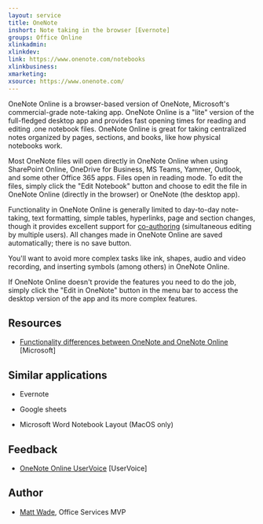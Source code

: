 ```yaml
---
layout: service
title: OneNote
inshort: Note taking in the browser [Evernote]
groups: Office Online
xlinkadmin: 
xlinkdev: 
link: https://www.onenote.com/notebooks
xlinkbusiness: 
xmarketing: 
xsource: https://www.onenote.com/
---
```

OneNote Online is a browser-based version of OneNote, Microsoft's
commercial-grade note-taking app. OneNote Online is a "lite" version
of the full-fledged desktop app and provides fast opening times for
reading and editing .one notebook files. OneNote Online is great for
taking centralized notes organized by pages, sections, and books, like
how physical notebooks work.

Most OneNote files will open directly in OneNote Online when using
SharePoint Online, OneDrive for Business, MS Teams, Yammer, Outlook, and
some other Office 365 apps. Files open in reading mode. To edit the
files, simply click the "Edit Notebook" button and choose to edit the
file in OneNote Online (directly in the browser) or OneNote (the desktop
app).

Functionality in OneNote Online is generally limited to day-to-day
note-taking, text formatting, simple tables, hyperlinks, page and
section changes, though it provides excellent support for
[co-authoring](http://icsh.pt/CoAuthoring) (simultaneous editing by
multiple users). All changes made in OneNote Online are saved
automatically; there is no save button.

You\'ll want to avoid more complex tasks like ink, shapes, audio and
video recording, and inserting symbols (among others) in OneNote Online.

If OneNote Online doesn't provide the features you need to do the job,
simply click the "Edit in OneNote" button in the menu bar to access
the desktop version of the app and its more complex features.

Resources
---------

-   [Functionality differences between OneNote and OneNote
    Online](https://support.office.com/en-us/article/Differences-between-using-a-notebook-in-the-browser-and-in-OneNote-a3d1fc13-ac74-456b-b391-b633a62aa83f)
    \[Microsoft\]

Similar applications
--------------------

-   Evernote

-   Google sheets

-   Microsoft Word Notebook Layout (MacOS only)

Feedback
---------

-   [OneNote Online UserVoice](https://onenote.uservoice.com/forums/327183-onenote-online)
    \[UserVoice\]

Author
---------

-   [Matt Wade](https://www.linkedin.com/in/thatmattwade/), Office Services MVP
